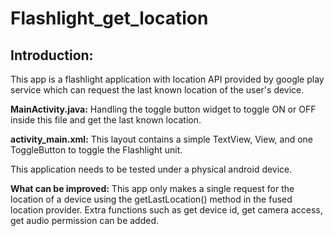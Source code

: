 # Flashlight_get_location
## Introduction:
This app is a flashlight application with location API provided by google play service which can request the last known location of the user's device.

**MainActivity.java:**
Handling the toggle button widget to toggle ON or OFF inside this file and get the last known location.

**activity_main.xml:**
This layout contains a simple TextView, View, and one ToggleButton to toggle the Flashlight unit.
<!-- The following output UI is produced: -->
<!-- ![Flashlight](https://ibb.co/v48kvKQ) -->

This application needs to be tested under a physical android device.

**What can be improved:**
This app only makes a single request for the location of a device using the getLastLocation() method in the fused location provider. Extra functions such as get device id, get camera access, get audio permission can be added.
